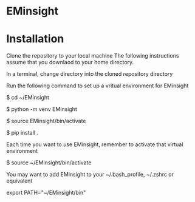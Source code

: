 # EMinsight

# Installation

Clone the repository to your local machine
The following instructions assume that you downlaod to your home directory.

In a terminal, change directory into the cloned repository directory

Run the following command to set up a vritual environment for EMinsight

$ cd ~/EMinsight

$ python -m venv EMinsight

$ source EMinsight/bin/activate

$ pip install .

Each time you want to use EMinsight, remember to activate that virtual environment

$ source ~/EMinsight/bin/activate

You may want to add EMinsight to your ~/.bash_profile, ~/.zshrc or equivalent

export PATH="~/EMinsight/bin" 